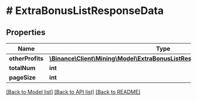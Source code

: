 # # ExtraBonusListResponseData

## Properties

Name | Type | Description | Notes
------------ | ------------- | ------------- | -------------
**otherProfits** | [**\Binance\Client\Mining\Model\ExtraBonusListResponseDataOtherProfitsInner[]**](ExtraBonusListResponseDataOtherProfitsInner.md) |  | [optional]
**totalNum** | **int** |  | [optional]
**pageSize** | **int** |  | [optional]

[[Back to Model list]](../../README.md#models) [[Back to API list]](../../README.md#endpoints) [[Back to README]](../../README.md)
